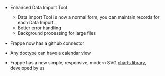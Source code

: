- Enhanced Data Import Tool
	- Data Import Tool is now a normal form, you can maintain records for each Data Import.
	- Better error handling
	- Background processing for large files

- Frappe now has a github connector

- Any doctype can have a calendar view

- Frappe has a new simple, responsive, modern SVG [charts library](https://github.com/frappe/charts), developed by us
